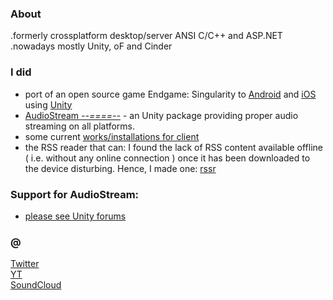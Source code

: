 ### About
.formerly crossplatform desktop/server ANSI C/C++ and ASP.NET  
.nowadays mostly Unity, oF and Cinder 

### I did
- port of an open source game Endgame: Singularity to [Android](https://play.google.com/store/apps/details?id=com.r6appz.ESII&hl=en) and [iOS](https://itunes.apple.com/app/endgame-singularity-ii/id491983886?mt=8) using [Unity](http://unity3d.com/)  
- [AudioStream _--====--_](https://www.assetstore.unity3d.com/#!/content/65411) - an Unity package providing proper audio streaming on all platforms.  
- some current [works/installations for client](https://www.youtube.com/channel/UCVdrkPBPUXeglvUY4hqOydA)  
- the RSS reader that can: I found the lack of RSS content available offline ( i.e. without any online connection ) once it has been downloaded to the device disturbing. Hence, I made one: [rssr](rssr.appsites.com)  


### Support for AudioStream:
- [please see Unity forums](http://forum.unity3d.com/threads/audiostream-an-audio-streaming-solution-for-all-and-everywhere.412029/)

  

### @
[Twitter](http://twitter.com/r618)  
[YT](https://www.youtube.com/channel/UCacmsEiwn3EGxqunXwibAsw)  
[SoundCloud](https://soundcloud.com/r618)  
